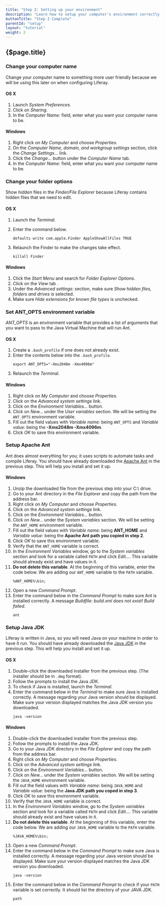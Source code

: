 ```yaml
---
title: "Step 2: Setting up your environment"
description: "Learn how to setup your computer's environment correctly."
buttonTitle: "Step 2 Complete"
parentId: "setup"
layout: "tutorial"
weight: 2
---
```


## {$page.title}

### Change your computer name

Change your computer name to something more user friendly because we will be using this later on when configuring Liferay.

#### OS X

1. Launch *System Preferences*.
2. Click on *Sharing*.
3. In the *Computer Name:* field, enter what you want your computer name to be.

#### Windows

1. Right click on *My Computer* and choose *Properties*.
2. On the *Computer Name, domain, and workgroup settings* section, click the *Change Settings...* link.
3. Click the *Change...* button under the *Computer Name* tab.
4. In the *Computer Name:* field, enter what you want your computer name to be.

### Change your folder options

Show *hidden* files in the *Finder/File Explorer* because Liferay contains hidden files that we need to edit.

#### OS X

1. Launch the *Terminal*.
2. Enter the command below.

    ```shell
    defaults write com.apple.Finder AppleShowAllFiles TRUE
    ```

3. Relaunch the Finder to make the changes take effect.

    ```shell
    killall Finder
    ```

#### Windows

1. Click the *Start Menu* and search for *Folder Explorer Options*.
2. Click on the *View* tab .
3. Under the *Advanced settings:* section, make sure *Show hidden files, folders and drives* is selected.
3. Make sure *Hide extensions for known file types* is unchecked.

### Set ANT_OPTS environment variable

*ANT_OPTS* is an environment variable that provides a list of arguments that you want to pass to the Java Virtual Machine that will run Ant.

#### OS X

1. Create a ```.bash_profile``` if one does not already exist.
2. Enter the contents below into the ```.bash_profile```.
    ```shell
    export ANT_OPTS="-Xms2048m -Xmx4096m"
    ```
3. Relaunch the *Terminal*.

#### Windows

1. Right click on *My Computer* and choose *Properties*.
2. Click on the *Advanced system settings* link.
3. Click on the *Environment Variables...* button.
4. Click on *New...* under the *User variables* section. We will be setting the ```ANT_OPTS``` environment variable.
5. Fill out the field values with *Variable name:* being ```ANT_OPTS``` and *Variable value:* being the **-Xms2048m -Xmx4096m**.
6. Click *OK* to save this environment variable.

### Setup Apache Ant

Ant does almost everything for you; it uses scripts to automate tasks and compile Liferay. You should have already downloaded the [Apache Ant](http://ant.apache.org/) in the previous step.  This will help you install and set it up.

#### Windows

1. Unzip the downloaded file from the previous step into your C:\ drive.
2. Go to your Ant directory in the *File Explorer* and copy the path from the address bar.
3. Right click on *My Computer* and choose *Properties*.
4. Click on the *Advanced system settings* link.
5. Click on the *Environment Variables...* button.
6. Click on *New...* under the *System variables* section. We will be setting the ```ANT_HOME``` environment variable.
7. Fill out the field values with *Variable name:* being **ANT_HOME** and *Variable value:* being the **Apache Ant path you copied in step 2**.
8. Click *OK* to save this environment variable.
9. Verify that the ```ANT_HOME``` variable is correct.
10. In the *Environment Variables* window, go to the *System variables* section and look for a variable called ```PATH``` and click *Edit...*.  This variable should already exist and have values in it.
12. **Do not delete this variable**. At the beginning of this variable, enter the code below. We are adding our ```ANT_HOME``` variable to the ```PATH``` variable.
    ```shell
    %ANT_HOME%\bin;
    ```
13. Open a new *Command Prompt*.
14. Enter the command below in the *Command Prompt* to make sure Ant is installed correctly. A message *Buildfile: build.xml does not exist! Build failed*.
    ```shell
    ant
    ```

### Setup Java JDK

Liferay is written in Java, so you will need Java on your machine in order to have it run. You should have already downloaded the [Java JDK](http://www.oracle.com/technetwork/java/javase/downloads/jdk8-downloads-2133151.html#jdk-8u101-oth-JPR) in the previous step.  This will help you install and set it up.

#### OS X

1. Double-click the downloaded installer from the previous step. (The installer should be in ```.dmg``` format).
2. Follow the prompts to install the Java JDK.
3. To check if Java is installed, launch the *Terminal*.
4. Enter the command below in the *Terminal* to make sure Java is installed correctly. A message regarding your Java version should be displayed. Make sure your version displayed matches the Java JDK version you downloaded.
    ```shell
    java -version
    ```

#### Windows

1. Double-click the downloaded installer from the previous step.
2. Follow the prompts to install the Java JDK.
3. Go to your Java JDK directory in the *File Explorer* and copy the path from the address bar.
4. Right click on *My Computer* and choose *Properties*.
5. Click on the *Advanced system settings* link.
6. Click on the *Environment Variables...* button.
7. Click on *New...* under the *System variables* section. We will be setting the ```JAVA_HOME``` environment variable.
8. Fill out the field values with *Variable name:* being ```JAVA_HOME``` and *Variable value:* being the **Java JDK path you coped in step 3**.
9. Click *OK* to save this environment variable.
10. Verify that the ```JAVA_HOME``` variable is correct.
11. In the *Environment Variables* window, go to the *System variables* section and look for a variable called ```PATH``` and click *Edit...*.  This variable should already exist and have values in it.
12. **Do not delete this variable**. At the beginning of this variable, enter the code below. We are adding our ```JAVA_HOME``` variable to the ```PATH``` variable.
    ```shell
    %JAVA_HOME%\bin;
    ```
13. Open a new *Command Prompt*.
14. Enter the command below in the *Command Prompt* to make sure Java is installed correctly. A message regarding your Java version should be displayed. Make sure your version displayed matches the Java JDK version you downloaded.
    ```shell
    java -version
    ```
15. Enter the command below in the *Command Prompt* to check if your ```PATH``` variable is set correctly. It should list the directory of your JAVA JDK.
    ```shell
    path
    ```

